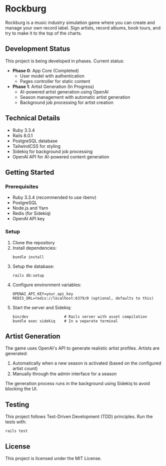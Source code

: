 # Rockburg

Rockburg is a music industry simulation game where you can create and manage your own record label. Sign artists, record albums, book tours, and try to make it to the top of the charts.

## Development Status

This project is being developed in phases. Current status:

- **Phase 0**: App Core (Completed)
  - User model with authentication
  - Pages controller for static content
- **Phase 1**: Artist Generation (In Progress)
  - AI-powered artist generation using OpenAI
  - Season management with automatic artist generation
  - Background job processing for artist creation

## Technical Details

- Ruby 3.3.4
- Rails 8.0.1
- PostgreSQL database
- TailwindCSS for styling
- Sidekiq for background job processing
- OpenAI API for AI-powered content generation

## Getting Started

### Prerequisites

- Ruby 3.3.4 (recommended to use rbenv)
- PostgreSQL
- Node.js and Yarn
- Redis (for Sidekiq)
- OpenAI API key

### Setup

1. Clone the repository
2. Install dependencies:
   ```
   bundle install
   ```
3. Setup the database:
   ```
   rails db:setup
   ```
4. Configure environment variables:
   ```
   OPENAI_API_KEY=your_api_key
   REDIS_URL=redis://localhost:6379/0 (optional, defaults to this)
   ```
5. Start the server and Sidekiq:
   ```
   bin/dev                # Rails server with asset compilation
   bundle exec sidekiq    # In a separate terminal
   ```

## Artist Generation

The game uses OpenAI's API to generate realistic artist profiles. Artists are generated:

1. Automatically when a new season is activated (based on the configured artist count)
2. Manually through the admin interface for a season

The generation process runs in the background using Sidekiq to avoid blocking the UI.

## Testing

This project follows Test-Driven Development (TDD) principles. Run the tests with:

```
rails test
```

## License

This project is licensed under the MIT License.
